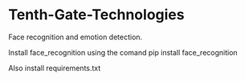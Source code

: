 # Tenth-Gate-Technologies
Face recognition and emotion detection.

Install face_recognition using the comand
pip install face_recognition

Also install requirements.txt
